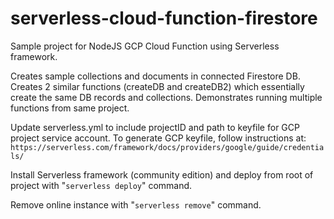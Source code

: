 # serverless-cloud-function-firestore

Sample project for NodeJS GCP Cloud Function using Serverless framework.

Creates sample collections and documents in connected Firestore DB. Creates 2 similar functions (createDB and createDB2) which
essentially create the same DB records and collections. Demonstrates running multiple functions from same project.

Update serverless.yml to include projectID and path to keyfile for GCP project service account. To generate GCP keyfile, follow instructions at:
`https://serverless.com/framework/docs/providers/google/guide/credentials/`

Install Serverless framework (community edition) and deploy from root of project with "`serverless deploy`" command.

Remove online instance with "`serverless remove`" command.
